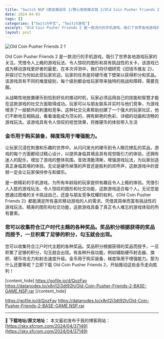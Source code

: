 ```yaml
---
title: "Switch NSP《朋友推旧币 2/野心勃勃推古钱 2/Old Coin Pusher Friends 2》英日文 812M"
date: 2024-04-03
tags: []
categories: ["Switch中文", "Switch游戏"]
excerpt: "Old Coin Pusher Friends 2 是一款流行的手机游戏，吸引了世界各地游戏玩家的关注。凭借令人上瘾的游戏玩法、令人惊叹的图形和具有挑战性的关卡，该游戏已成为移动游戏爱好者的最爱。在本次评测中，我们将仔细研究《旧钱币推友 2》，并探讨它为何如此受玩家欢迎。玩家的任务是将硬币推下壁架以&hellip;"
layout: post
---
```


<img src="https://sky.sfcrom.com/wp-content/uploads/2024/04/20240403124932-bb19d.jpeg" alt="Old Coin Pusher Friends 2 1" />

Old Coin Pusher Friends 2 是一款流行的手机游戏，吸引了世界各地游戏玩家的关注。凭借令人上瘾的游戏玩法、令人惊叹的图形和具有挑战性的关卡，该游戏已成为移动游戏爱好者的最爱。在本次评测中，我们将仔细研究《旧钱币推友 2》，并探讨它为何如此受玩家欢迎。玩家的任务是将硬币推下壁架以获得积分和奖品。该游戏具有不同的难度级别，每个级别都会给玩家带来独特的挑战和障碍，需要克服。

从战略性地放置硬币到恰到好处的推动时机，玩家必须运用自己的技能和智慧才能在这款游戏的社交方面取得成功。玩家可以与朋友联系并实时与他们竞争，为游戏增添了一层额外的刺激和竞争。这种社交元素帮助创建了一个强大的玩家社区，他们不断地互相挑战，看看谁能成为顶尖的，拥有鲜艳的色彩、详细的动画和流畅的游戏玩法。该游戏具有令人惊叹的视觉效果，将推硬币的体验带入生活
<h3>金币用于购买装备，梯度珠用于增强能力。</h3>
让玩家沉浸在刺激和乐趣的世界中。从闪闪发光的硬币到令人眼花缭乱的奖品，游戏的每个方面都经过精心设计，以提供身临其境且具有视觉吸引力的体验，还拥有迷人的配乐，增加了游戏的整体氛围。音效清脆清晰，增强游戏玩法，为玩家创造真正身临其境的体验。无论是硬币掉落的声音还是胜利的欢呼声，这款游戏中的音频一定会让玩家保持参与和娱乐。

是一款精彩的手机游戏，为所有年龄段的玩家提供有趣且令人上瘾的体验。凭借引人入胜的游戏玩法、令人惊叹的图形和社交功能，这款游戏适合每个人。无论您是想通过困难的关卡挑战自己，还是与朋友竞争炫耀的权利，《Old Coin Pusher Friends 2》都能满足所有喜欢移动游戏的人的需求。凭借其简单而富有挑战性的游戏玩法、精美的图形和社交功能，这款游戏具备了真正令人难忘的游戏体验的所有要素。
<h3>您可以收集符合江户时代主题的各种奖品。奖品积分根据获得的奖品而授予，一旦积累了足够的积分，勾玉就会出现。</h3>
您可以收集符合江户时代主题的各种奖品。奖品积分根据获得的奖品而授予，一旦积累了足够的积分，勾玉就会出现。有各种升级功能，例如辅助硬币射击器、旗帜、硬币攻击力和射击速度升级。金币用于购买装备，梯度珠用于增强能力。那为什么还要等呢？立即下载 Old Coin Pusher Friends 2，开始推动这些金币走向胜利！

[content_hide]
https://gofile.io/d/QozFav
https://datanodes.to/x8n12i3dt92h/Old-Coin-Pusher-Friends-2-BASE-GAME.NSP.rar
[/content_hide]

<!--wechatfans start-->
https://gofile.io/d/QozFav
https://datanodes.to/x8n12i3dt92h/Old-Coin-Pusher-Friends-2-BASE-GAME.NSP.rar
<!--wechatfans end-->

---
📖 **下载地址/原文地址：** 本文最初发布于我的博客网站：[https://sky.sfcrom.com/2024/04/37149](https://sky.sfcrom.com/2024/04/37149)
